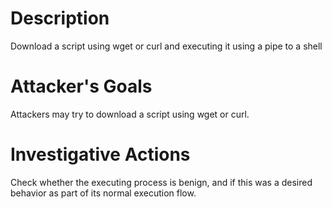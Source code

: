# Description
Download a script using wget or curl and executing it using a pipe to a shell
# Attacker's Goals
Attackers may try to download a script using wget or curl.
# Investigative Actions
Check whether the executing process is benign, and if this was a desired behavior as part of its normal execution flow.
